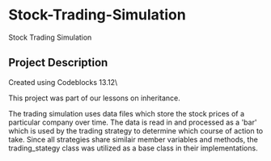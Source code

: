 # Stock-Trading-Simulation
Stock Trading Simulation 

## Project Description
Created using Codeblocks 13.12\

This project was part of our lessons on inheritance.

The trading simulation uses data files which store the stock prices of a particular company over time.
The data is read in and processed as a 'bar' which is used by the trading strategy to determine which course of action to take.
Since all strategies share similair member variables and methods, the trading_stategy class was utilized as a base class in their implementations. 
